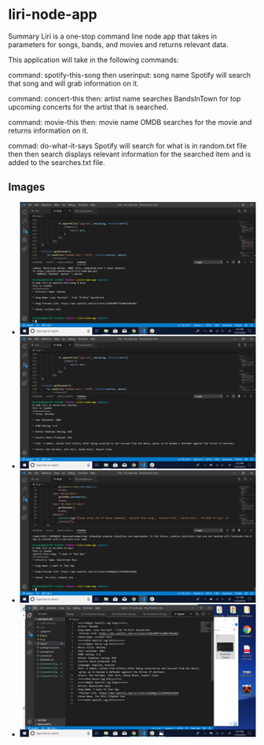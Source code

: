 # liri-node-app
Summary
Liri is a one-stop command line node app that takes in parameters for songs, bands, and movies and returns relevant data.

This application will take in the following commands:

command: spotify-this-song then userinput: song name
Spotify will search that song and will grab information on it.

command: concert-this then: artist name
searches BandsInTown for top upcoming concerts for the artist that is searched.

command: movie-this then: movie name
OMDB searches for the movie and returns information on it.

commad: do-what-it-says
Spotify will search for what is in random.txt file then then search displays relevant information for the searched item and is added to the searches.txt file.

## Images
- ![Screenshot 1](images/Screenshot(2).png)
- ![Screenshot 2](images/Screenshot(3).png)
- ![Screenshot 4](images/Screenshot(5).png)
- ![Screenshot 5](images/Screenshot(6).png)
